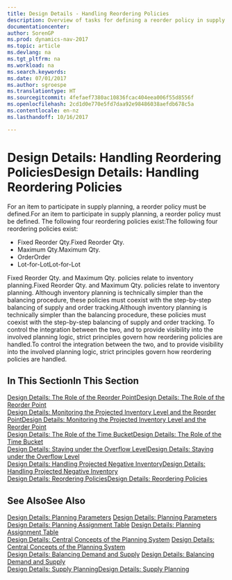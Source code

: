 ```yaml
---
title: Design Details - Handling Reordering Policies
description: Overview of tasks for defining a reorder policy in supply planning.
documentationcenter: 
author: SorenGP
ms.prod: dynamics-nav-2017
ms.topic: article
ms.devlang: na
ms.tgt_pltfrm: na
ms.workload: na
ms.search.keywords: 
ms.date: 07/01/2017
ms.author: sgroespe
ms.translationtype: HT
ms.sourcegitcommit: 4fefaef7380ac10836fcac404eea006f55d8556f
ms.openlocfilehash: 2cd1d0e770e5fd7daa92e98486038aefdb678c5a
ms.contentlocale: en-nz
ms.lasthandoff: 10/16/2017

---
```

# <a name="design-details-handling-reordering-policies"></a><span data-ttu-id="02091-103">Design Details: Handling Reordering Policies</span><span class="sxs-lookup"><span data-stu-id="02091-103">Design Details: Handling Reordering Policies</span></span>
<span data-ttu-id="02091-104">For an item to participate in supply planning, a reorder policy must be defined.</span><span class="sxs-lookup"><span data-stu-id="02091-104">For an item to participate in supply planning, a reorder policy must be defined.</span></span> <span data-ttu-id="02091-105">The following four reordering policies exist:</span><span class="sxs-lookup"><span data-stu-id="02091-105">The following four reordering policies exist:</span></span>  
  
* <span data-ttu-id="02091-106">Fixed Reorder Qty.</span><span class="sxs-lookup"><span data-stu-id="02091-106">Fixed Reorder Qty.</span></span>  
* <span data-ttu-id="02091-107">Maximum Qty.</span><span class="sxs-lookup"><span data-stu-id="02091-107">Maximum Qty.</span></span>  
* <span data-ttu-id="02091-108">Order</span><span class="sxs-lookup"><span data-stu-id="02091-108">Order</span></span>  
* <span data-ttu-id="02091-109">Lot-for-Lot</span><span class="sxs-lookup"><span data-stu-id="02091-109">Lot-for-Lot</span></span>  
  
<span data-ttu-id="02091-110">Fixed Reorder Qty. and Maximum Qty. policies relate to inventory planning.</span><span class="sxs-lookup"><span data-stu-id="02091-110">Fixed Reorder Qty. and Maximum Qty. policies relate to inventory planning.</span></span> <span data-ttu-id="02091-111">Although inventory planning is technically simpler than the balancing procedure, these policies must coexist with the step-by-step balancing of supply and order tracking.</span><span class="sxs-lookup"><span data-stu-id="02091-111">Although inventory planning is technically simpler than the balancing procedure, these policies must coexist with the step-by-step balancing of supply and order tracking.</span></span> <span data-ttu-id="02091-112">To control the integration between the two, and to provide visibility into the involved planning logic, strict principles govern how reordering policies are handled.</span><span class="sxs-lookup"><span data-stu-id="02091-112">To control the integration between the two, and to provide visibility into the involved planning logic, strict principles govern how reordering policies are handled.</span></span>  
  
## <a name="in-this-section"></a><span data-ttu-id="02091-113">In This Section</span><span class="sxs-lookup"><span data-stu-id="02091-113">In This Section</span></span>  
[<span data-ttu-id="02091-114">Design Details: The Role of the Reorder Point</span><span class="sxs-lookup"><span data-stu-id="02091-114">Design Details: The Role of the Reorder Point</span></span>](design-details-the-role-of-the-reorder-point.md)  
[<span data-ttu-id="02091-115">Design Details: Monitoring the Projected Inventory Level and the Reorder Point</span><span class="sxs-lookup"><span data-stu-id="02091-115">Design Details: Monitoring the Projected Inventory Level and the Reorder Point</span></span>](design-details-monitoring-the-projected-inventory-level-and-the-reorder-point.md)  
[<span data-ttu-id="02091-116">Design Details: The Role of the Time Bucket</span><span class="sxs-lookup"><span data-stu-id="02091-116">Design Details: The Role of the Time Bucket</span></span>](design-details-the-role-of-the-time-bucket.md)  
[<span data-ttu-id="02091-117">Design Details: Staying under the Overflow Level</span><span class="sxs-lookup"><span data-stu-id="02091-117">Design Details: Staying under the Overflow Level</span></span>](design-details-staying-under-the-overflow-level.md)  
[<span data-ttu-id="02091-118">Design Details: Handling Projected Negative Inventory</span><span class="sxs-lookup"><span data-stu-id="02091-118">Design Details: Handling Projected Negative Inventory</span></span>](design-details-handling-projected-negative-inventory.md)  
[<span data-ttu-id="02091-119">Design Details: Reordering Policies</span><span class="sxs-lookup"><span data-stu-id="02091-119">Design Details: Reordering Policies</span></span>](design-details-reordering-policies.md)  
  
## <a name="see-also"></a><span data-ttu-id="02091-120">See Also</span><span class="sxs-lookup"><span data-stu-id="02091-120">See Also</span></span>  
<span data-ttu-id="02091-121">[Design Details: Planning Parameters](design-details-planning-parameters.md) </span><span class="sxs-lookup"><span data-stu-id="02091-121">[Design Details: Planning Parameters](design-details-planning-parameters.md) </span></span>  
<span data-ttu-id="02091-122">[Design Details: Planning Assignment Table](design-details-planning-assignment-table.md) </span><span class="sxs-lookup"><span data-stu-id="02091-122">[Design Details: Planning Assignment Table](design-details-planning-assignment-table.md) </span></span>  
<span data-ttu-id="02091-123">[Design Details: Central Concepts of the Planning System](design-details-central-concepts-of-the-planning-system.md) </span><span class="sxs-lookup"><span data-stu-id="02091-123">[Design Details: Central Concepts of the Planning System](design-details-central-concepts-of-the-planning-system.md) </span></span>  
<span data-ttu-id="02091-124">[Design Details: Balancing Demand and Supply](design-details-balancing-demand-and-supply.md) </span><span class="sxs-lookup"><span data-stu-id="02091-124">[Design Details: Balancing Demand and Supply](design-details-balancing-demand-and-supply.md) </span></span>  
[<span data-ttu-id="02091-125">Design Details: Supply Planning</span><span class="sxs-lookup"><span data-stu-id="02091-125">Design Details: Supply Planning</span></span>](design-details-supply-planning.md)
